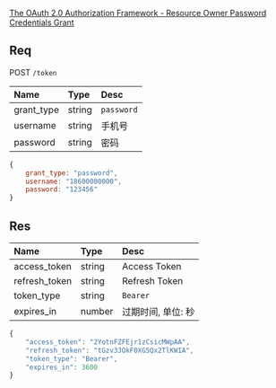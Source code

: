 [The OAuth 2.0 Authorization Framework - Resource Owner Password Credentials Grant](https://tools.ietf.org/html/rfc6749#section-4.3)

## Req

POST `/token`

| Name       | Type   | Desc       |
|:-----------|:-------|:-----------|
| grant_type | string | `password` |
| username   | string | 手机号     |
| password   | string | 密码       |

```js
{
    grant_type: "password",
    username: "18600000000",
    password: "123456"
}
```

## Res

| Name | Type| Desc |
|:---|:---|:---|
| access_token | string | Access Token |
| refresh_token | string | Refresh Token |
| token_type | string | `Bearer` |
| expires_in | number | 过期时间, 单位: 秒 |


```js
{
    "access_token": "2YotnFZFEjr1zCsicMWpAA",
    "refresh_token": "tGzv3JOkF0XG5Qx2TlKWIA",
    "token_type": "Bearer",
    "expires_in": 3600
}
```
